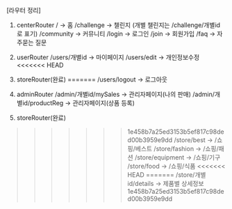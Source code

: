 [라우터 정리]

1. centerRouter
/ -> 홈
/challenge -> 챌린지 (개별 챌린지는 /challenge/개별id로 표기)
/community -> 커뮤니티
/login -> 로그인
/join -> 회원가입
/faq -> 자주묻는 질문

2. userRouter
/users/개별id -> 마이페이지
/users/edit -> 개인정보수정
<<<<<<< HEAD


3. storeRouter(완료)
=======
/users/logout -> 로그아웃

3. adminRouter
/admin/개별id/mySales -> 관리자페이지(나의 판매)
/admin/개별id/productReg -> 관리자페이지(상품 등록)

4. storeRouter(완료)
>>>>>>> 1e458b7a25ed3153b5ef817c98ded00b3959e9dd
/store/best -> /쇼핑/베스트
/store/fashion -> /쇼핑/패션
/store/equipment -> /쇼핑/기구
/store/food -> /쇼핑/식품
<<<<<<< HEAD
=======
/store/개별id/details -> 제품별 상세정보
>>>>>>> 1e458b7a25ed3153b5ef817c98ded00b3959e9dd

